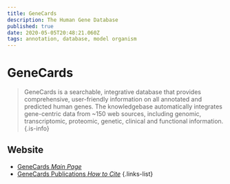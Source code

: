 ```yaml
---
title: GeneCards
description: The Human Gene Database
published: true
date: 2020-05-05T20:48:21.060Z
tags: annotation, database, model organism
---
```


# GeneCards

>GeneCards is a searchable, integrative database that provides comprehensive, user-friendly information on all annotated and predicted human genes. The knowledgebase automatically integrates gene-centric data from ~150 web sources, including genomic, transcriptomic, proteomic, genetic, clinical and functional information.
{.is-info}

 

## Website 

- [GeneCards *Main Page*](https://www.genecards.org/)
- [GeneCards Publications *How to Cite*](https://www.genecards.org/Guide/Publications)
{.links-list}

